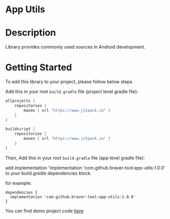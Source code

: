 # App Utils

# Description

Library provides commonly used sources in Android development.


# Getting Started

To add this library to your project, please follow below steps

Add this in your root `build.gradle` file (project level gradle file):

```gradle
allprojects {
    repositories {
        maven { url "https://www.jitpack.io" }
    }
}

buildscript {
    repositories {
        maven { url "https://www.jitpack.io" }
    }
}
```

Then, Add this in your root `build.gradle` file (app level gradle file):

  add implementation 'implementation 'com.github.braver-tool:app-utils:1.0.0' to your build.gradle dependencies block.

  for example:

  ```
  dependencies {
    implementation 'com.github.braver-tool:app-utils:1.0.0'
  }
  ```

You can find demo project code [here](https://github.com/braver-tool/app-utils)